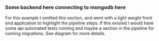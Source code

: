 ### Some backend here connecting to mongodb here

For this example I omitted this section, and went with a light weight front end application to highlight the pipeline steps. If this existed I would have some api automated tests running and maybe a section in the pipeline for running migrations. See diagram for more details.
